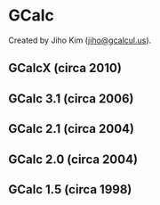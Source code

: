 # GCalc

Created by Jiho Kim (jiho@gcalcul.us).

## GCalcX (circa 2010)

## GCalc 3.1 (circa 2006)

## GCalc 2.1 (circa 2004)

## GCalc 2.0 (circa 2004)

## GCalc 1.5 (circa 1998)



